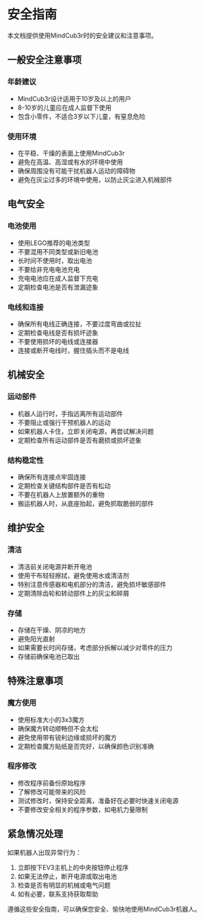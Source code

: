 # 安全指南

本文档提供使用MindCub3r时的安全建议和注意事项。

## 一般安全注意事项

### 年龄建议

- MindCub3r设计适用于10岁及以上的用户
- 8-10岁的儿童应在成人监督下使用
- 包含小零件，不适合3岁以下儿童，有窒息危险

### 使用环境

- 在平稳、干燥的表面上使用MindCub3r
- 避免在高温、高湿或有水的环境中使用
- 确保周围没有可能干扰机器人运动的障碍物
- 避免在灰尘过多的环境中使用，以防止灰尘进入机械部件

## 电气安全

### 电池使用

- 使用LEGO推荐的电池类型
- 不要混用不同类型或新旧电池
- 长时间不使用时，取出电池
- 不要给非充电电池充电
- 充电电池应在成人监督下充电
- 定期检查电池是否有泄漏迹象

### 电线和连接

- 确保所有电线正确连接，不要过度弯曲或拉扯
- 定期检查电线是否有损坏迹象
- 不要使用损坏的电线或连接器
- 连接或断开电线时，握住插头而不是电线

## 机械安全

### 运动部件

- 机器人运行时，手指远离所有运动部件
- 不要阻止或强行干预机器人的运动
- 如果机器人卡住，立即关闭电源，再尝试解决问题
- 定期检查所有运动部件是否有磨损或损坏迹象

### 结构稳定性

- 确保所有连接点牢固连接
- 定期检查关键结构部件是否有松动
- 不要在机器人上放置额外的重物
- 搬运机器人时，从底座抬起，避免抓取脆弱的部件

## 维护安全

### 清洁

- 清洁前关闭电源并断开电池
- 使用干布轻轻擦拭，避免使用水或清洁剂
- 特别注意传感器和电机部分的清洁，避免损坏敏感部件
- 定期清除齿轮和转动部件上的灰尘和碎屑

### 存储

- 存储在干燥、阴凉的地方
- 避免阳光直射
- 如果需要长时间存储，考虑部分拆解以减少对零件的压力
- 存储前确保电池已取出

## 特殊注意事项

### 魔方使用

- 使用标准大小的3x3魔方
- 确保魔方转动顺畅但不会太松
- 避免使用带有锐利边缘或损坏的魔方
- 定期检查魔方贴纸是否完好，以确保颜色识别准确

### 程序修改

- 修改程序前备份原始程序
- 了解修改可能带来的风险
- 测试修改时，保持安全距离，准备好在必要时快速关闭电源
- 不要修改安全相关的程序参数，如电机力量限制

## 紧急情况处理

如果机器人出现异常行为：

1. 立即按下EV3主机上的中央按钮停止程序
2. 如果无法停止，断开电源或取出电池
3. 检查是否有明显的机械或电气问题
4. 如有必要，联系支持获取帮助

遵循这些安全指南，可以确保您安全、愉快地使用MindCub3r机器人。 